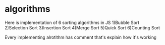 # algorithms
Here is implementation of 6 sorting algorithms in JS
1)Bubble Sort
2)Selection Sort
3)Insertion Sort
4)Merge Sort
5)Quick Sort
6)Counting Sort

Every implementing alrotithm has comment that's explain how it's working
